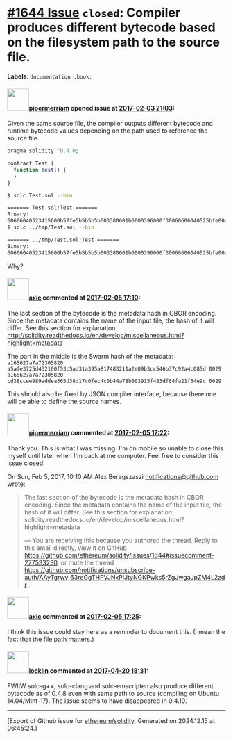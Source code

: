 # [\#1644 Issue](https://github.com/ethereum/solidity/issues/1644) `closed`: Compiler produces different bytecode based on the filesystem path to the source file.
**Labels**: `documentation :book:`


#### <img src="https://avatars.githubusercontent.com/u/824194?v=4" width="50">[pipermerriam](https://github.com/pipermerriam) opened issue at [2017-02-03 21:03](https://github.com/ethereum/solidity/issues/1644):

Given the same source file, the compiler outputs different bytecode and runtime bytecode values depending on the path used to reference the source file.

```javascript
pragma solidity ^0.4.0;

contract Test {
  function Test() {
  }
}
```

```bash
$ solc Test.sol --bin

======= Test.sol:Test =======
Binary:
60606040523415600b57fe5b5b5b5b603380601b6000396000f30060606040525bfe00a165627a7a72305820a5afe3725d432100f53c5ad31a395a817483211a2e09b3cc546b37c92a4c085d0029
$ solc ../tmp/Test.sol --bin

======= ../tmp/Test.sol:Test =======
Binary:
60606040523415600b57fe5b5b5b5b603380601b6000396000f30060606040525bfe00a165627a7a72305820cd38ccee989addea365d38d17c0fec4c0b44a78b003915f483df64fa21f34e9c0029
```

Why?

#### <img src="https://avatars.githubusercontent.com/u/20340?v=4" width="50">[axic](https://github.com/axic) commented at [2017-02-05 17:10](https://github.com/ethereum/solidity/issues/1644#issuecomment-277533230):

The last section of the bytecode is the metadata hash in CBOR encoding. Since the metadata contains the name of the input file, the hash of it will differ. See this section for explanation: http://solidity.readthedocs.io/en/develop/miscellaneous.html?highlight=metadata

The part in the middle is the Swarm hash of the metadata:
`a165627a7a72305820 a5afe3725d432100f53c5ad31a395a817483211a2e09b3cc546b37c92a4c085d 0029`
`a165627a7a72305820 cd38ccee989addea365d38d17c0fec4c0b44a78b003915f483df64fa21f34e9c 0029`

This should also be fixed by JSON compiler interface, because there one will be able to define the source names.

#### <img src="https://avatars.githubusercontent.com/u/824194?v=4" width="50">[pipermerriam](https://github.com/pipermerriam) commented at [2017-02-05 17:22](https://github.com/ethereum/solidity/issues/1644#issuecomment-277534071):

Thank you. This is what I was missing. I'm on mobile so unable to close
this myself until later when I'm back at me computer. Feel free to consider
this issue closed.

On Sun, Feb 5, 2017, 10:10 AM Alex Beregszaszi <notifications@github.com>
wrote:

> The last section of the bytecode is the metadata hash in CBOR encoding.
> Since the metadata contains the name of the input file, the hash of it will
> differ. See this section for explanation:
> solidity.readthedocs.io/en/develop/miscellaneous.html?highlight=metadata
>
> —
> You are receiving this because you authored the thread.
> Reply to this email directly, view it on GitHub
> <https://github.com/ethereum/solidity/issues/1644#issuecomment-277533230>,
> or mute the thread
> <https://github.com/notifications/unsubscribe-auth/AAyTgrwv_63reGgTHPVJNxPIJtyNGKPwks5rZgJwgaJpZM4L2zdr>
> .
>

#### <img src="https://avatars.githubusercontent.com/u/20340?v=4" width="50">[axic](https://github.com/axic) commented at [2017-02-05 17:25](https://github.com/ethereum/solidity/issues/1644#issuecomment-277534292):

I think this issue could stay here as a reminder to document this. (I mean the fact that the file path matters.)

#### <img src="https://avatars.githubusercontent.com/u/1262651?u=f437e951241094e232193e4e513d4ecd8bfd70a7&v=4" width="50">[locklin](https://github.com/locklin) commented at [2017-04-20 18:31](https://github.com/ethereum/solidity/issues/1644#issuecomment-295848064):

FWIIW solc-g++, solc-clang and solc-emscripten also produce different bytecode as of 0.4.8 even with same path to source (compiling on Ubuntu 14.04/Mint-17). The issue seems to have disappeared in 0.4.10.


-------------------------------------------------------------------------------



[Export of Github issue for [ethereum/solidity](https://github.com/ethereum/solidity). Generated on 2024.12.15 at 06:45:24.]
